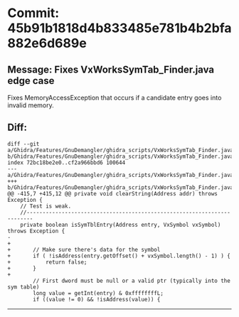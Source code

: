 # Commit: 45b91b1818d4b833485e781b4b2bfa882e6d689e
## Message: Fixes VxWorksSymTab_Finder.java edge case

Fixes MemoryAccessException that occurs if a candidate entry goes into invalid memory.
## Diff:
```
diff --git a/Ghidra/Features/GnuDemangler/ghidra_scripts/VxWorksSymTab_Finder.java b/Ghidra/Features/GnuDemangler/ghidra_scripts/VxWorksSymTab_Finder.java
index 72bc18be2e0..cf2a966bbd6 100644
--- a/Ghidra/Features/GnuDemangler/ghidra_scripts/VxWorksSymTab_Finder.java
+++ b/Ghidra/Features/GnuDemangler/ghidra_scripts/VxWorksSymTab_Finder.java
@@ -415,7 +415,12 @@ private void clearString(Address addr) throws Exception {
 	// Test is weak.
 	//------------------------------------------------------------------------
 	private boolean isSymTblEntry(Address entry, VxSymbol vxSymbol) throws Exception {
-
+		
+		// Make sure there's data for the symbol
+		if ( !isAddress(entry.getOffset() + vxSymbol.length() - 1) ) {
+			return false;
+		}
+		
 		// First dword must be null or a valid ptr (typically into the sym table)
 		long value = getInt(entry) & 0xffffffffL;
 		if ((value != 0) && !isAddress(value)) {
```
-----------------------------------
